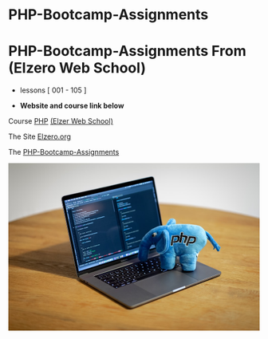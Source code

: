 # PHP-Bootcamp-Assignments

# PHP-Bootcamp-Assignments From (Elzero Web School)

* lessons [ 001 - 105 ]


* **Website and course link below**

Course [PHP](https://www.youtube.com/watch?v=xcg9qq6SZ0w&list=PLDoPjvoNmBAy41u35AqJUrI-H83DObUDq) [(Elzer Web School)](https://www.youtube.com/@ElzeroAcademy)

The Site [Elzero.org](https://elzero.org)

The [PHP-Bootcamp-Assignments](https://elzero.org/category/assignments/php-assignments/)

 ![alt text](php.jpeg)

